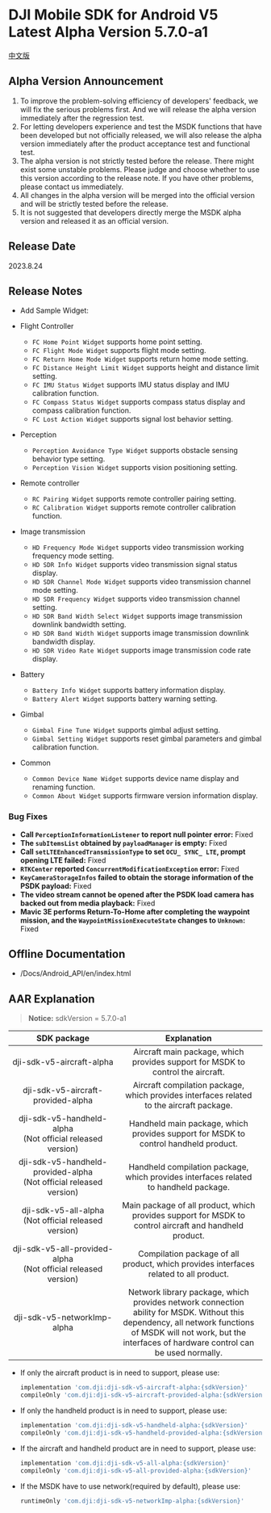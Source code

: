 # DJI Mobile SDK for Android V5 Latest Alpha Version 5.7.0-a1

[中文版](README_CN.md)

##  Alpha Version Announcement

1. To improve the problem-solving efficiency of developers' feedback, we will fix the serious problems first. And we will release the alpha version immediately after the regression test.
2. For letting developers experience and test the MSDK functions that have been developed but not officially released, we will also release the alpha version immediately after the product acceptance test and functional test. 
3. The alpha version is not strictly tested before the release. There might exist some unstable problems. Please judge and choose whether to use this version according to the release note. If you have other problems, please contact us immediately.
4. All changes in the alpha version will be merged into the official version and will be strictly tested before the release.
5. It is not suggested that developers directly merge the MSDK alpha version and released it as an official version.

## Release Date

2023.8.24

## Release Notes

- Add Sample Widget:
- Flight Controller
	- `FC Home Point Widget` supports home point setting.
	- `FC Flight Mode Widget` supports flight mode setting.
	- `FC Return Home Mode Widget` supports return home mode setting.
	- `FC Distance Height Limit Widget` supports height and distance limit setting.
	- `FC IMU Status Widget` supports IMU status display and IMU calibration function.
	- `FC Compass Status Widget` supports compass status display and compass calibration function.
	- `FC Lost Action Widget` supports signal lost behavior setting.

- Perception
	- `Perception Avoidance Type Widget` supports obstacle sensing behavior type setting.
	- `Perception Vision Widget` supports vision positioning setting.

- Remote controller
	- `RC Pairing Widget` supports remote controller pairing setting.
	- `RC Calibration Widget` supports remote controller calibration function.

- Image transmission
	- `HD Frequency Mode Widget` supports video transmission working frequency mode setting.
	- `HD SDR Info Widget` supports video transmission signal status display.
	- `HD SDR Channel Mode Widget` supports video transmission channel mode setting.
	- `HD SDR Frequency Widget` supports video transmission channel setting.
	- `HD SDR Band Width Select Widget` supports image transmission downlink bandwidth setting.
	- `HD SDR Band Width Widget` supports image transmission downlink bandwidth display.
	- `HD SDR Video Rate Widget` supports image transmission code rate display.

- Battery
	- `Battery Info Widget` supports battery information display.
	- `Battery Alert Widget` supports battery warning setting.

- Gimbal
	- `Gimbal Fine Tune Widget` supports gimbal adjust setting.
	- `Gimbal Setting Widget` supports reset gimbal parameters and gimbal calibration function.

- Common
	- `Common Device Name Widget` supports device name display and renaming function.
	- `Common About Widget` supports firmware version information display.


### Bug Fixes
- **Call `PerceptionInformationListener` to report null pointer error:** Fixed
- **The `subItemsList` obtained by `payloadManager` is empty:** Fixed
- **Call `setLTEEnhancedTransmissionType` to set `OCU_ SYNC_ LTE`, prompt opening LTE failed:** Fixed
- **`RTKCenter` reported `ConcurrentModificationException` error:** Fixed
- **`KeyCameraStorageInfos` failed to obtain the storage information of the PSDK payload:** Fixed
- **The video stream cannot be opened after the PSDK load camera has backed out from media playback:** Fixed
- **Mavic 3E performs Return-To-Home after completing the waypoint mission, and the `WaypointMissionExecuteState` changes to `Unknown`:** Fixed


## Offline Documentation

- /Docs/Android_API/en/index.html

## AAR Explanation

> **Notice:** sdkVersion = 5.7.0-a1

| SDK package  <div style="width: 150pt">  | Explanation  <div style="width: 200pt">   | How to use <div style="width: 300pt">|
| :---------------: | :-----------------:  | :---------------: |
|     dji-sdk-v5-aircraft-alpha      | Aircraft main package, which provides support for MSDK to control the aircraft. | implementation 'com.dji:dji-sdk-v5-aircraft-alpha:{sdkVersion}' |
| dji-sdk-v5-aircraft-provided-alpha | Aircraft compilation package, which provides interfaces related to the aircraft package. | compileOnly 'com.dji:dji-sdk-v5-aircraft-provided-alpha:{sdkVersion}' |
| dji-sdk-v5-handheld-alpha<br/>(Not official released version) | Handheld main package, which provides support for MSDK to control handheld product. | implementation 'com.dji:dji-sdk-v5-handheld-alpha:{sdkVersion}' |
| dji-sdk-v5-handheld-provided-alpha<br/>(Not official released version) |     Handheld compilation package, which provides interfaces related to handheld package.             | compileOnly 'com.dji:dji-sdk-v5-handheld-provided-alpha:{sdkVersion}' |
| dji-sdk-v5-all-alpha<br/>(Not official released version) | Main package of all product, which provides support for MSDK to control aircraft and handheld product. | implementation 'com.dji:dji-sdk-v5-all-alpha:{sdkVersion}' |
| dji-sdk-v5-all-provided-alpha<br/>(Not official released version) |    Compilation package of all product, which provides interfaces related to all product.          | compileOnly 'com.dji:dji-sdk-v5-all-provided-alpha:{sdkVersion}' |
| dji-sdk-v5-networkImp-alpha | Network library package, which provides network connection ability for MSDK. Without this dependency, all network functions of MSDK will not work, but the interfaces of hardware control can be used normally. | runtimeOnly 'com.dji:dji-sdk-v5-networkImp-alpha:{sdkVersion}' |

- If only the aircraft product is in need to support, please use:
  ```groovy
  implementation 'com.dji:dji-sdk-v5-aircraft-alpha:{sdkVersion}'
  compileOnly 'com.dji:dji-sdk-v5-aircraft-provided-alpha:{sdkVersion}'
  ```

- If only the handheld product is in need to support, please use:
  ```groovy
  implementation 'com.dji:dji-sdk-v5-handheld-alpha:{sdkVersion}'
  compileOnly 'com.dji:dji-sdk-v5-handheld-provided-alpha:{sdkVersion}'
  ```
  
- If the aircraft and handheld product are in need to support, please use:
  ```groovy
  implementation 'com.dji:dji-sdk-v5-all-alpha:{sdkVersion}'
  compileOnly 'com.dji:dji-sdk-v5-all-provided-alpha:{sdkVersion}'
  ```
  
- If the MSDK have to use network(required by default), please use:
  ```groovy
  runtimeOnly 'com.dji:dji-sdk-v5-networkImp-alpha:{sdkVersion}'
  ```